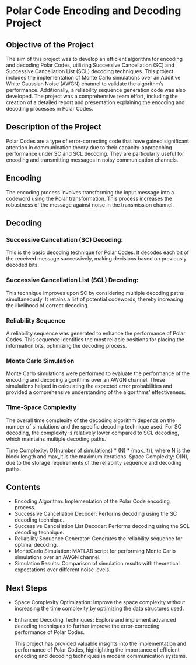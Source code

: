 # Polar Code Encoding and Decoding Project

## Objective of the Project
The aim of this project was to develop an efficient algorithm for encoding and decoding Polar Codes, utilizing Successive Cancellation (SC) and Successive Cancellation List (SCL) decoding techniques. This project includes the implementation of Monte Carlo simulations over an Additive White Gaussian Noise (AWGN) channel to validate the algorithm’s performance. Additionally, a reliability sequence generation code was also developed. The project was a comprehensive team effort, including the creation of a detailed report and presentation explaining the encoding and decoding processes in Polar Codes.

## Description of the Project
Polar Codes are a type of error-correcting code that have gained significant attention in communication theory due to their capacity-approaching performance under SC and SCL decoding. They are particularly useful for encoding and transmitting messages in noisy communication channels.

## Encoding
The encoding process involves transforming the input message into a codeword using the Polar transformation. This process increases the robustness of the message against noise in the transmission channel.

## Decoding
### Successive Cancellation (SC) Decoding: 
This is the basic decoding technique for Polar Codes. It decodes each bit of the received message successively, making decisions based on previously decoded bits.
### Successive Cancellation List (SCL) Decoding: 
This technique improves upon SC by considering multiple decoding paths simultaneously. It retains a list of potential codewords, thereby increasing the likelihood of correct decoding.
### Reliability Sequence
A reliability sequence was generated to enhance the performance of Polar Codes. This sequence identifies the most reliable positions for placing the information bits, optimizing the decoding process.

### Monte Carlo Simulation
Monte Carlo simulations were performed to evaluate the performance of the encoding and decoding algorithms over an AWGN channel. These simulations helped in calculating the expected error probabilities and provided a comprehensive understanding of the algorithms' effectiveness.

### Time-Space Complexity
The overall time complexity of the decoding algorithm depends on the number of simulations and the specific decoding technique used. For SC decoding, the complexity is relatively lower compared to SCL decoding, which maintains multiple decoding paths.

Time Complexity: O((number of simulations) * (N) * (max_it)), where N is the block length and max_it is the maximum iterations.
Space Complexity: O(N), due to the storage requirements of the reliability sequence and decoding paths.

## Contents
- Encoding Algorithm: Implementation of the Polar Code encoding process.
- Successive Cancellation Decoder: Performs decoding using the SC decoding technique.
- Successive Cancellation List Decoder: Performs decoding using the SCL decoding technique.
- Reliability Sequence Generator: Generates the reliability sequence for optimal decoding.
- MonteCarlo Simulation: MATLAB script for performing Monte Carlo simulations over an AWGN channel.
- Simulation Results: Comparison of simulation results with theoretical expectations over different noise levels.
## Next Steps
 - Space Complexity Optimization: Improve the space complexity without increasing the time complexity by optimizing the data structures used.
 - Enhanced Decoding Techniques: Explore and implement advanced decoding techniques to further improve the error-correcting performance of Polar Codes.

   This project has provided valuable insights into the implementation and performance of Polar Codes, highlighting the importance of efficient encoding and decoding techniques in modern communication systems.





